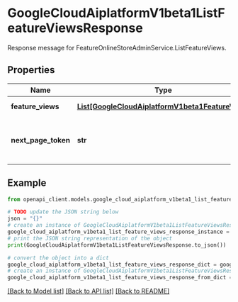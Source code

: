# GoogleCloudAiplatformV1beta1ListFeatureViewsResponse

Response message for FeatureOnlineStoreAdminService.ListFeatureViews.

## Properties

Name | Type | Description | Notes
------------ | ------------- | ------------- | -------------
**feature_views** | [**List[GoogleCloudAiplatformV1beta1FeatureView]**](GoogleCloudAiplatformV1beta1FeatureView.md) | The FeatureViews matching the request. | [optional] 
**next_page_token** | **str** | A token, which can be sent as ListFeatureViewsRequest.page_token to retrieve the next page. If this field is omitted, there are no subsequent pages. | [optional] 

## Example

```python
from openapi_client.models.google_cloud_aiplatform_v1beta1_list_feature_views_response import GoogleCloudAiplatformV1beta1ListFeatureViewsResponse

# TODO update the JSON string below
json = "{}"
# create an instance of GoogleCloudAiplatformV1beta1ListFeatureViewsResponse from a JSON string
google_cloud_aiplatform_v1beta1_list_feature_views_response_instance = GoogleCloudAiplatformV1beta1ListFeatureViewsResponse.from_json(json)
# print the JSON string representation of the object
print(GoogleCloudAiplatformV1beta1ListFeatureViewsResponse.to_json())

# convert the object into a dict
google_cloud_aiplatform_v1beta1_list_feature_views_response_dict = google_cloud_aiplatform_v1beta1_list_feature_views_response_instance.to_dict()
# create an instance of GoogleCloudAiplatformV1beta1ListFeatureViewsResponse from a dict
google_cloud_aiplatform_v1beta1_list_feature_views_response_from_dict = GoogleCloudAiplatformV1beta1ListFeatureViewsResponse.from_dict(google_cloud_aiplatform_v1beta1_list_feature_views_response_dict)
```
[[Back to Model list]](../README.md#documentation-for-models) [[Back to API list]](../README.md#documentation-for-api-endpoints) [[Back to README]](../README.md)


